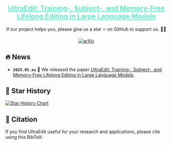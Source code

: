 
<div align="center">
<h2><a href="https://arxiv.org/abs/2505.xxxxx" style="color:#68edcb">UltraEdit: Training-, Subject-, and Memory-Free Lifelong Editing in Large Language Models</a></h2>
        If our project helps you, please give us a star ⭐ on GitHub to support us. 🙏🙏
        
[![arXiv](https://img.shields.io/badge/arXiv-250x.xxxxx-b31b1b.svg?style=plastic)](https://arxiv.org/abs/250x.xxxxx) 
</div>

## 🔥 News
* **`2025.05.xx`** 🌟 We released the paper [UltraEdit: Training-, Subject-, and Memory-Free Lifelong Editing in Large Language Models](https://arxiv.org/abs/25xx.xxxxx).

## 🌟 Star History

[![Star History Chart](https://api.star-history.com/svg?repos=XiaojieGu/UltraEdit&type=Date)](https://star-history.com/#XiaojieGu/UltraEdit&Date)

## 📑 Citation
If you find UltraEdit useful for your research and applications, please cite using this BibTeX:
```bibtex

```
